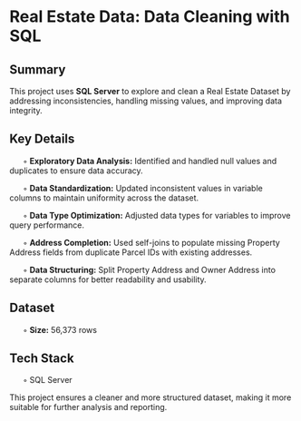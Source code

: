 # Real Estate Data: Data Cleaning with SQL

## Summary

This project uses **SQL Server** to explore and clean a Real Estate Dataset by addressing inconsistencies, handling missing values, and improving data integrity.

## Key Details
&nbsp;&nbsp;&nbsp;&nbsp;&nbsp; ◦ **Exploratory Data Analysis:** Identified and handled null values and duplicates to ensure data accuracy.

&nbsp;&nbsp;&nbsp;&nbsp;&nbsp; ◦ **Data Standardization:** Updated inconsistent values in variable columns to maintain uniformity across the dataset.

&nbsp;&nbsp;&nbsp;&nbsp;&nbsp; ◦ **Data Type Optimization:** Adjusted data types for variables to improve query performance.

&nbsp;&nbsp;&nbsp;&nbsp;&nbsp; ◦ **Address Completion:** Used self-joins to populate missing Property Address fields from duplicate Parcel IDs with existing addresses.

&nbsp;&nbsp;&nbsp;&nbsp;&nbsp; ◦ **Data Structuring:** Split Property Address and Owner Address into separate columns for better readability and usability.

## Dataset

&nbsp;&nbsp;&nbsp;&nbsp;&nbsp; ◦ **Size:** 56,373 rows

## Tech Stack

&nbsp;&nbsp;&nbsp;&nbsp;&nbsp; ◦ SQL Server

This project ensures a cleaner and more structured dataset, making it more suitable for further analysis and reporting.


